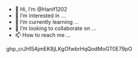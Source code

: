 - 👋 Hi, I’m @Hanif1202
- 👀 I’m interested in ...
- 🌱 I’m currently learning ...
- 💞️ I’m looking to collaborate on ...
- 📫 How to reach me ...

<!---
Hanif1202/Hanif1202 is a ✨ special ✨ repository because its `README.md` (this file) appears on your GitHub profile.
You can click the Preview link to take a look at your changes.
--->
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
